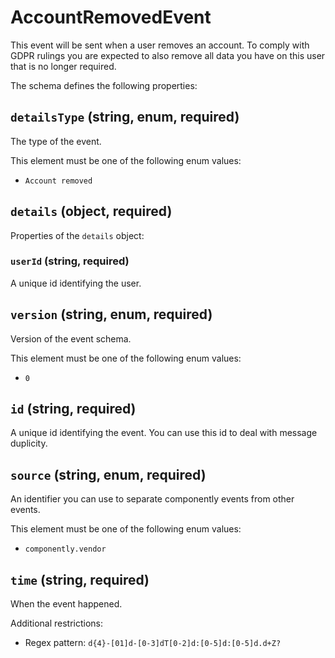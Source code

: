 # AccountRemovedEvent

This event will be sent when a user removes an account. To comply with GDPR rulings you are expected to also remove all data you have on this user that is no longer required.

The schema defines the following properties:

## `detailsType` (string, enum, required)

The type of the event.

This element must be one of the following enum values:

* `Account removed`

## `details` (object, required)

Properties of the `details` object:

### `userId` (string, required)

A unique id identifying the user.

## `version` (string, enum, required)

Version of the event schema.

This element must be one of the following enum values:

* `0`

## `id` (string, required)

A unique id identifying the event. You can use this id to deal with message duplicity.

## `source` (string, enum, required)

An identifier you can use to separate componently events from other events.

This element must be one of the following enum values:

* `componently.vendor`

## `time` (string, required)

When the event happened.

Additional restrictions:

* Regex pattern: `d{4}-[01]d-[0-3]dT[0-2]d:[0-5]d:[0-5]d.d+Z?`